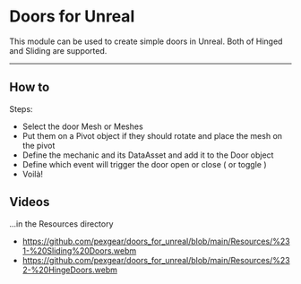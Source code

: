 # Doors for Unreal

This module can be used to create simple doors in Unreal.
Both of Hinged and Sliding are supported.

---

## How to
Steps:
- Select the door Mesh or Meshes
- Put them on a Pivot object if they should rotate and place the mesh on the pivot
- Define the mechanic and its DataAsset and add it to the Door object
- Define which event will trigger the door open or close ( or toggle )
- Voilà!

## Videos
...in the Resources directory

- https://github.com/pexgear/doors_for_unreal/blob/main/Resources/%231-%20Sliding%20Doors.webm
- https://github.com/pexgear/doors_for_unreal/blob/main/Resources/%232-%20HingeDoors.webm
